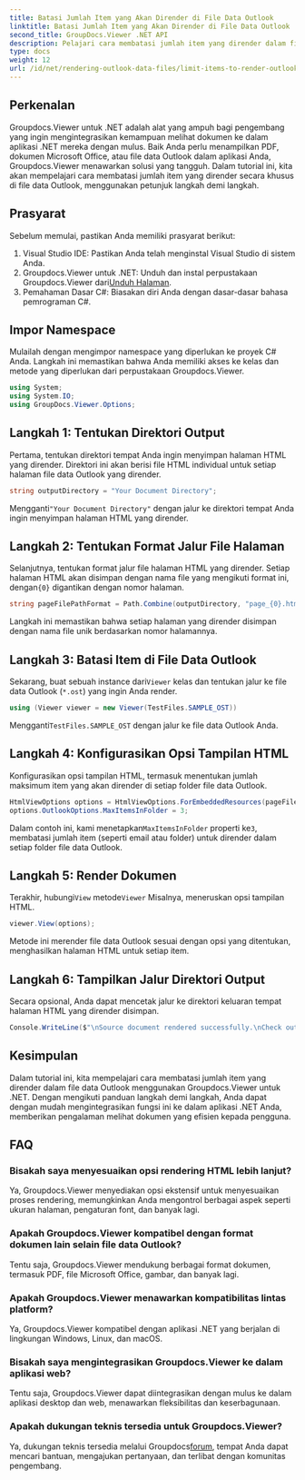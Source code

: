 ```yaml
---
title: Batasi Jumlah Item yang Akan Dirender di File Data Outlook
linktitle: Batasi Jumlah Item yang Akan Dirender di File Data Outlook
second_title: GroupDocs.Viewer .NET API
description: Pelajari cara membatasi jumlah item yang dirender dalam file data Outlook menggunakan Groupdocs.Viewer untuk .NET. Ikuti langkah demi langkah kami untuk integrasi yang lancar.
type: docs
weight: 12
url: /id/net/rendering-outlook-data-files/limit-items-to-render-outlook-data-files/
---
```

## Perkenalan
Groupdocs.Viewer untuk .NET adalah alat yang ampuh bagi pengembang yang ingin mengintegrasikan kemampuan melihat dokumen ke dalam aplikasi .NET mereka dengan mulus. Baik Anda perlu menampilkan PDF, dokumen Microsoft Office, atau file data Outlook dalam aplikasi Anda, Groupdocs.Viewer menawarkan solusi yang tangguh. Dalam tutorial ini, kita akan mempelajari cara membatasi jumlah item yang dirender secara khusus di file data Outlook, menggunakan petunjuk langkah demi langkah.
## Prasyarat
Sebelum memulai, pastikan Anda memiliki prasyarat berikut:
1. Visual Studio IDE: Pastikan Anda telah menginstal Visual Studio di sistem Anda.
2.  Groupdocs.Viewer untuk .NET: Unduh dan instal perpustakaan Groupdocs.Viewer dari[Unduh Halaman](https://releases.groupdocs.com/viewer/net/).
3. Pemahaman Dasar C#: Biasakan diri Anda dengan dasar-dasar bahasa pemrograman C#.

## Impor Namespace
Mulailah dengan mengimpor namespace yang diperlukan ke proyek C# Anda. Langkah ini memastikan bahwa Anda memiliki akses ke kelas dan metode yang diperlukan dari perpustakaan Groupdocs.Viewer.
```csharp
using System;
using System.IO;
using GroupDocs.Viewer.Options;
```
## Langkah 1: Tentukan Direktori Output
Pertama, tentukan direktori tempat Anda ingin menyimpan halaman HTML yang dirender. Direktori ini akan berisi file HTML individual untuk setiap halaman file data Outlook yang dirender.
```csharp
string outputDirectory = "Your Document Directory";
```
 Mengganti`"Your Document Directory"` dengan jalur ke direktori tempat Anda ingin menyimpan halaman HTML yang dirender.
## Langkah 2: Tentukan Format Jalur File Halaman
 Selanjutnya, tentukan format jalur file halaman HTML yang dirender. Setiap halaman HTML akan disimpan dengan nama file yang mengikuti format ini, dengan`{0}` digantikan dengan nomor halaman.
```csharp
string pageFilePathFormat = Path.Combine(outputDirectory, "page_{0}.html");
```
Langkah ini memastikan bahwa setiap halaman yang dirender disimpan dengan nama file unik berdasarkan nomor halamannya.
## Langkah 3: Batasi Item di File Data Outlook
 Sekarang, buat sebuah instance dari`Viewer` kelas dan tentukan jalur ke file data Outlook (`*.ost`) yang ingin Anda render.
```csharp
using (Viewer viewer = new Viewer(TestFiles.SAMPLE_OST))
```
 Mengganti`TestFiles.SAMPLE_OST` dengan jalur ke file data Outlook Anda.
## Langkah 4: Konfigurasikan Opsi Tampilan HTML
Konfigurasikan opsi tampilan HTML, termasuk menentukan jumlah maksimum item yang akan dirender di setiap folder file data Outlook.
```csharp
HtmlViewOptions options = HtmlViewOptions.ForEmbeddedResources(pageFilePathFormat);
options.OutlookOptions.MaxItemsInFolder = 3;
```
 Dalam contoh ini, kami menetapkan`MaxItemsInFolder` properti ke`3`, membatasi jumlah item (seperti email atau folder) untuk dirender dalam setiap folder file data Outlook.
## Langkah 5: Render Dokumen
 Terakhir, hubungi`View` metode`Viewer` Misalnya, meneruskan opsi tampilan HTML.
```csharp
viewer.View(options);
```
Metode ini merender file data Outlook sesuai dengan opsi yang ditentukan, menghasilkan halaman HTML untuk setiap item.
## Langkah 6: Tampilkan Jalur Direktori Output
Secara opsional, Anda dapat mencetak jalur ke direktori keluaran tempat halaman HTML yang dirender disimpan.
```csharp
Console.WriteLine($"\nSource document rendered successfully.\nCheck output in {outputDirectory}.");
```

## Kesimpulan
Dalam tutorial ini, kita mempelajari cara membatasi jumlah item yang dirender dalam file data Outlook menggunakan Groupdocs.Viewer untuk .NET. Dengan mengikuti panduan langkah demi langkah, Anda dapat dengan mudah mengintegrasikan fungsi ini ke dalam aplikasi .NET Anda, memberikan pengalaman melihat dokumen yang efisien kepada pengguna.
## FAQ
### Bisakah saya menyesuaikan opsi rendering HTML lebih lanjut?
Ya, Groupdocs.Viewer menyediakan opsi ekstensif untuk menyesuaikan proses rendering, memungkinkan Anda mengontrol berbagai aspek seperti ukuran halaman, pengaturan font, dan banyak lagi.
### Apakah Groupdocs.Viewer kompatibel dengan format dokumen lain selain file data Outlook?
Tentu saja, Groupdocs.Viewer mendukung berbagai format dokumen, termasuk PDF, file Microsoft Office, gambar, dan banyak lagi.
### Apakah Groupdocs.Viewer menawarkan kompatibilitas lintas platform?
Ya, Groupdocs.Viewer kompatibel dengan aplikasi .NET yang berjalan di lingkungan Windows, Linux, dan macOS.
### Bisakah saya mengintegrasikan Groupdocs.Viewer ke dalam aplikasi web?
Tentu saja, Groupdocs.Viewer dapat diintegrasikan dengan mulus ke dalam aplikasi desktop dan web, menawarkan fleksibilitas dan keserbagunaan.
### Apakah dukungan teknis tersedia untuk Groupdocs.Viewer?
 Ya, dukungan teknis tersedia melalui Groupdocs[forum](https://forum.groupdocs.com/c/viewer/9), tempat Anda dapat mencari bantuan, mengajukan pertanyaan, dan terlibat dengan komunitas pengembang.